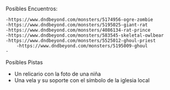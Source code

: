 

Posibles Encuentros:

	-https://www.dndbeyond.com/monsters/5174956-ogre-zombie
	-https://www.dndbeyond.com/monsters/5195025-giant-rat
	-https://www.dndbeyond.com/monsters/4086134-rat-prince
	-https://www.dndbeyond.com/monsters/583545-skeletal-owlbear
	-https://www.dndbeyond.com/monsters/5525012-ghoul-priest
		-https://www.dndbeyond.com/monsters/5195009-ghoul
	-

Posibles Pistas

- Un relicario con la foto de una niña
- Una vela y su soporte con el símbolo de la iglesia local